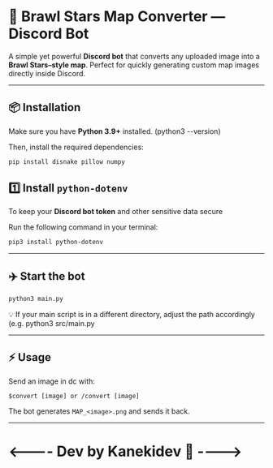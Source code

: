 # 🧩 Brawl Stars Map Converter — Discord Bot

A simple yet powerful **Discord bot** that converts any uploaded image into a **Brawl Stars–style map**.
Perfect for quickly generating custom map images directly inside Discord.

-------------------------------------------------

## 📦 Installation

Make sure you have **Python 3.9+** installed. (python3 --version)

Then, install the required dependencies:

```bash
pip install disnake pillow numpy
```

## 1️⃣ Install `python-dotenv`

To keep your **Discord bot token** and other sensitive data secure

Run the following command in your terminal:

```bash
pip3 install python-dotenv
```

---------------------------------------------------

## ✈️ Start the bot

```bash
python3 main.py
```

💡 If your main script is in a different directory, adjust the path accordingly (e.g. python3 src/main.py

---------------------------------------------------

## ⚡️ Usage

Send an image in dc with:

```
$convert [image] or /convert [image]
```

The bot generates `MAP_<image>.png` and sends it back.

---------------------------------------------------

# <---- Dev by Kanekidev 🐐 ---->


